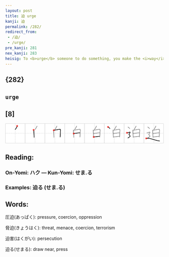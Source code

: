 ```yaml
---
layout: post
title: 迫 urge
kanji: 迫
permalink: /282/
redirect_from:
 - /迫/
 - /urge/
pre_kanji: 281
nex_kanji: 283
heisig: To <b>urge</b> someone to do something, you make the <i>way</i> as appealing as possible, perhaps even <i>white</i>washing it a bit.
---
```


## {282}

## `urge`

## [8]

<div class="stroke"><img src="../images/E8BFAB.png" /></div>

## Reading:

### On-Yomi: ハク &mdash; Kun-Yomi: せま.る

### Examples: 迫る (せま.る)

## Words:

圧迫(あっぱく): pressure, coercion, oppression

脅迫(きょうはく): threat, menace, coercion, terrorism

迫害(はくがい): persecution

迫る(せまる): draw near, press
